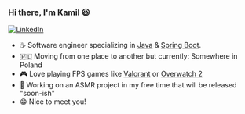 ### Hi there, I'm Kamil 😃
<p align="left">
  <a href="https://www.linkedin.com/in/kamildevzielinski/">
  <img src="https://img.shields.io/badge/-LinkedIn-%233781da" alt="LinkedIn"/></a> 
</p>

- ☕ Software engineer specializing in [Java](https://www.java.com/en/download/help/whatis_java.html) & [Spring Boot](https://spring.io/why-spring).
- 🇵🇱 Moving from one place to another but currently: Somewhere in Poland
- 🎮 Love playing FPS games like [Valorant](https://playvalorant.com/) or [Overwatch 2](https://overwatch.blizzard.com)
- 🌱 Working on an ASMR project in my free time that will be released "soon-ish"
- 😁 Nice to meet you!
